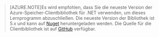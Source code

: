 >[AZURE.NOTE]Es wird empfohlen, dass Sie die neueste Version der Azure-Speicher-Clientbibliothek für .NET verwenden, um dieses Lernprogramm abzuschließen. Die neueste Version der Bibliothek ist 5.x und kann auf [Nuget](https://www.nuget.org/packages/WindowsAzure.Storage/) heruntergeladen werden. Die Quelle für die Clientbibliothek ist auf [GitHub](https://github.com/Azure/azure-storage-net) verfügbar.

<!---HONumber=Oct15_HO3-->
